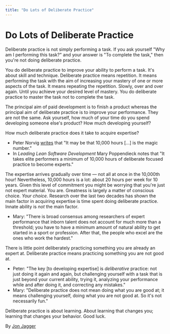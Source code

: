 ```yaml
---
title: "Do Lots of Deliberate Practice"
---
```


# Do Lots of Deliberate Practice

Deliberate practice is not simply performing a task. If you ask yourself "Why am I performing this task?" and your answer is "To complete the task," then you're not doing deliberate practice.

You do deliberate practice to improve your ability to perform a task. It's about skill and technique. Deliberate practice means repetition. It means performing the task with the aim of increasing your mastery of one or more aspects of the task. It means repeating the repetition. Slowly, over and over again. Until you achieve your desired level of mastery. You do deliberate practice to master the task not to complete the task.

The principal aim of paid development is to finish a product whereas the principal aim of deliberate practice is to improve your performance. They are not the same. Ask yourself, how much of your time do you spend developing someone else's product? How much developing yourself?

How much deliberate practice does it take to acquire expertise?

- Peter Norvig [writes](http://norvig.com/21-days.html) that "It may be that 10,000 hours [...] is the magic number."
- In *Leading Lean Software Development* Mary Poppendieck notes that "It takes elite performers a minimum of 10,000 hours of deliberate focused practice to become experts."

The expertise arrives gradually over time — not all at once in the 10,000th hour! Nevertheless, 10,000 hours is a lot: about 20 hours per week for 10 years. Given this level of commitment you might be worrying that you're just not expert material. You are. Greatness is largely a matter of conscious choice. *Your choice.* Research over the last two decades has shown the main factor in acquiring expertise is time spent doing deliberate practice. Innate ability is *not* the main factor.

- Mary: "There is broad consensus among researchers of expert performance that inborn talent does not account for much more than a threshold; you have to have a minimum amount of natural ability to get started in a sport or profession. After that, the people who excel are the ones who work the hardest."

There is little point deliberately practicing something you are already an expert at. Deliberate practice means practicing something you are not good at.

- Peter: "The key [to developing expertise] is *deliberative* practice: not just doing it again and again, but challenging yourself with a task that is just beyond your current ability, trying it, analyzing your performance while and after doing it, and correcting any mistakes."
- Mary: "Deliberate practice does not mean doing what you are good at; it means challenging yourself, doing what you are not good at. So it's not necessarily fun."

Deliberate practice is about learning. About learning that changes you; learning that changes your behavior. Good luck.

By [Jon Jagger](http://programmer.97things.oreilly.com/wiki/index.php/Jon_Jagger)
